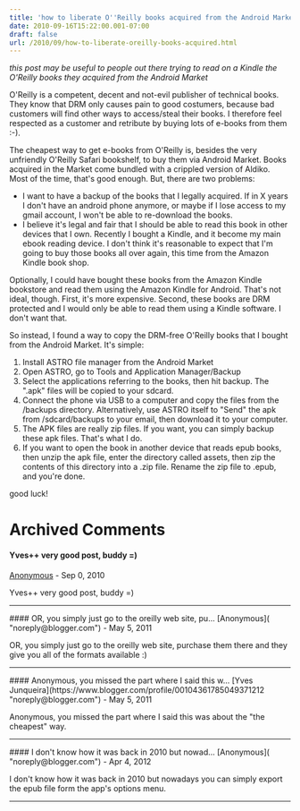 ```yaml
---
title: 'how to liberate O''Reilly books acquired from the Android Market'
date: 2010-09-16T15:22:00.001-07:00
draft: false
url: /2010/09/how-to-liberate-oreilly-books-acquired.html
---
```


_this post may be useful to people out there trying to read on a Kindle the O'Reilly books they acquired from the Android Market_  
  
O'Reilly is a competent, decent and not-evil publisher of technical books. They know that DRM only causes pain to good costumers, because bad customers will find other ways to access/steal their books. I therefore feel respected as a customer and retribute by buying lots of e-books from them :-).  
  
The cheapest way to get e-books from O'Reilly is, besides the very unfriendly O'Reilly Safari bookshelf, to buy them via Android Market. Books acquired in the Market come bundled with a crippled version of Aldiko. Most of the time, that's good enough. But, there are two problems:  
  

*   I want to have a backup of the books that I legally acquired. If in X years I don't have an android phone anymore, or maybe if I lose access to my gmail account, I won't be able to re-download the books.
*   I believe it's legal and fair that I should be able to read this book in other devices that I own. Recently I bought a Kindle, and it become my main ebook reading device. I don't think it's reasonable to expect that I'm going to buy those books all over again, this time from the Amazon Kindle book shop.

Optionally, I could have bought these books from the Amazon Kindle bookstore and read them using the Amazon Kindle for Android. That's not ideal, though. First, it's more expensive. Second, these books are DRM protected and I would only be able to read them using a Kindle software. I don't want that.  
  
So instead, I found a way to copy the DRM-free O'Reilly books that I bought from the Android Market. It's simple:  

1.  Install ASTRO file manager from the Android Market
2.  Open ASTRO, go to Tools and Application Manager/Backup
3.  Select the applications referring to the books, then hit backup. The ".apk" files will be copied to your sdcard.
4.  Connect the phone via USB to a computer and copy the files from the /backups directory. Alternatively, use ASTRO itself to "Send" the apk from /sdcard/backups to your email, then download it to your computer.
5.  The APK files are really zip files. If you want, you can simply backup these apk files. That's what I do.
6.  If you want to open the book in another device that reads epub books, then unzip the apk file, enter the directory called assets, then zip the contents of this directory into a .zip file. Rename the zip file to .epub, and you're done.

good luck!
# Archived Comments

#### Yves++ very good post, buddy =)
[Anonymous]( "noreply@blogger.com") - <time datetime="2010-09-26T12:31:41.004-07:00">Sep 0, 2010</time>

Yves++ very good post, buddy =)
<hr />
#### OR, you simply just go to the oreilly web site, pu...
[Anonymous]( "noreply@blogger.com") - <time datetime="2011-05-27T10:49:16.484-07:00">May 5, 2011</time>

OR, you simply just go to the oreilly web site, purchase them there and they give you all of the formats available :)
<hr />
#### Anonymous, you missed the part where I said this w...
[Yves Junqueira](https://www.blogger.com/profile/00104361785049371212 "noreply@blogger.com") - <time datetime="2011-05-27T10:57:38.416-07:00">May 5, 2011</time>

Anonymous, you missed the part where I said this was about the "the cheapest" way.
<hr />
#### I don't know how it was back in 2010 but nowad...
[Anonymous]( "noreply@blogger.com") - <time datetime="2012-04-19T07:34:17.163-07:00">Apr 4, 2012</time>

I don't know how it was back in 2010 but nowadays you can simply export the epub file form the app's options menu.
<hr />

